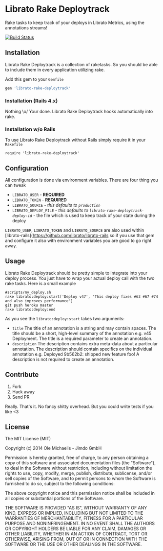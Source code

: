 # Librato Rake Deploytrack
Rake tasks to keep track of your deploys in Librato Metrics, using the annotations streams!

[![Build Status](http://static.squarespace.com/static/5141f98de4b01238136e109c/5141fb8ce4b0253264ed19af/5141fb8fe4b0253264ed1a12/1363278744208/?format=750w)](http://blog.librato.com/posts/2012/09/annotations)

## Installation
Librato Rake Deploytrack is a collection of raketasks. So you should be able to include them in every application utilizing rake.

Add this gem to your `Gemfile`
```bash
gem 'librato-rake-deploytrack'
```

### Installation (Rails 4.x)

Nothing \o/
Your done. Librato Rake Deploytrack hooks automatically into rake.

### Installation w/o Rails

To use Librato Rake Deploytrack without Rails simply require it in your `Rakefile`

```
require 'librato-rake-deploytrack'
```

## Configuration

All configuration is done via environment variables. There are four thing you can tweak

 * `LIBRATO_USER` - **REQUIRED**
 * `LIBRATO_TOKEN` - **REQUIRED**
 * `LIBRATO_SOURCE` - *this defaults to `production`*
 * `LIBRATO_DEPLOY_FILE` - *this defaults to `librato-rake-deploytrack-deploy-id`* - the file which is used to keep track of your state during the deploy

 `LIBRATO_USER`, `LIBRATO_TOKEN` and `LIBRATO_SOURCE` are also used within [librato-rails](https://github.com/librato/librato-rails so if you use that gem and configure it also with environment variables you are good to go right away.

## Usage

Librato Rake Deploytrack should be pretty simple to integrate into your deploy process. You just have to wrap your actual deploy call with the two rake tasks. Here is a small example

```
#scripts/my_deploy.sh
rake librato:deploy:start['Deploy v47', 'This deploy fixes #63 #67 #74 and also improves performance']
git push heroku master
rake librato:deploy:end
```

As you see the `librato:deploy:start` takes two arguments:

 * `title` The title of an annotation is a string and may contain spaces. The title should be a short, high-level summary of the annotation e.g. v45 Deployment. The title is a required parameter to create an annotation.
 * `description` The description contains extra meta-data about a particular annotation. The description should contain specifics on the individual annotation e.g. Deployed 9b562b2: shipped new feature foo! A description is not required to create an annotation.

## Contribute

1. Fork
2. Hack away
3. Send PR

Really. That's it.
No fancy shitty overhead. But you could write tests if you like <3

## License

The MIT License (MIT)

Copyright (c) 2014 Ole Michaelis - Jimdo GmbH

Permission is hereby granted, free of charge, to any person obtaining a copy
of this software and associated documentation files (the "Software"), to deal
in the Software without restriction, including without limitation the rights
to use, copy, modify, merge, publish, distribute, sublicense, and/or sell
copies of the Software, and to permit persons to whom the Software is
furnished to do so, subject to the following conditions:

The above copyright notice and this permission notice shall be included in all
copies or substantial portions of the Software.

THE SOFTWARE IS PROVIDED "AS IS", WITHOUT WARRANTY OF ANY KIND, EXPRESS OR
IMPLIED, INCLUDING BUT NOT LIMITED TO THE WARRANTIES OF MERCHANTABILITY,
FITNESS FOR A PARTICULAR PURPOSE AND NONINFRINGEMENT. IN NO EVENT SHALL THE
AUTHORS OR COPYRIGHT HOLDERS BE LIABLE FOR ANY CLAIM, DAMAGES OR OTHER
LIABILITY, WHETHER IN AN ACTION OF CONTRACT, TORT OR OTHERWISE, ARISING FROM,
OUT OF OR IN CONNECTION WITH THE SOFTWARE OR THE USE OR OTHER DEALINGS IN THE
SOFTWARE.
